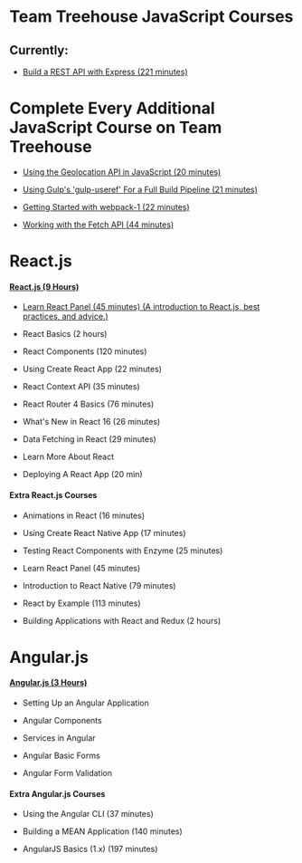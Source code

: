 # **Team Treehouse JavaScript Courses**

## **Currently:**

- [Build a REST API with Express (221 minutes)](https://teamtreehouse.com/library/build-a-rest-api-with-express)

# **Complete Every Additional JavaScript Course on Team Treehouse**

- [Using the Geolocation API in JavaScript (20 minutes)](https://teamtreehouse.com/library/using-the-geolocation-api-in-javascript)

- [Using Gulp's 'gulp-useref' For a Full Build Pipeline (21 minutes)](https://teamtreehouse.com/library/using-gulps-gulpuseref-for-a-full-build-pipeline)

- [Getting Started with webpack-1 (22 minutes)](https://teamtreehouse.com/library/getting-started-with-webpack-1)

- [Working with the Fetch API (44 minutes)](https://teamtreehouse.com/library/working-with-the-fetch-api)

# **React.js**

#### **[React.js (9 Hours)](https://teamtreehouse.com/tracks/learn-react)**

- [Learn React Panel (45 minutes) (A introduction to React.js, best practices, and advice.)](https://teamtreehouse.com/library/learn-react-panel)

- React Basics (2 hours)

- React Components (120 minutes)

- Using Create React App (22 minutes)

- React Context API (35 minutes)

- React Router 4 Basics (76 minutes)

- What's New in React 16 (26 minutes)

- Data Fetching in React (29 minutes)

- Learn More About React

- Deploying A React App (20 min)

#### **Extra React.js Courses**

- Animations in React (16 minutes)

- Using Create React Native App (17 minutes)

- Testing React Components with Enzyme (25 minutes)

- Learn React Panel (45 minutes)

- Introduction to React Native (79 minutes)

- React by Example (113 minutes)

- Building Applications with React and Redux (2 hours)

# **Angular.js**

#### **[Angular.js (3 Hours)](https://teamtreehouse.com/library/angular-basics-2)**

- Setting Up an Angular Application

- Angular Components

- Services in Angular

- Angular Basic Forms

- Angular Form Validation

#### **Extra Angular.js Courses**

- Using the Angular CLI (37 minutes)

- Building a MEAN Application (140 minutes)

- AngularJS Basics (1.x) (197 minutes)